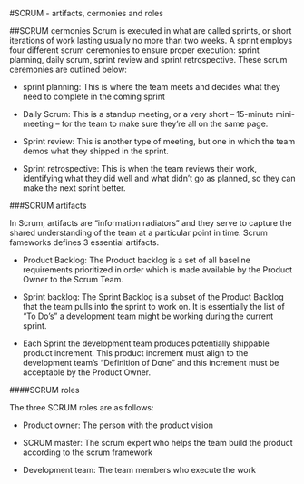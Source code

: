 #SCRUM - artifacts, cermonies and roles

##SCRUM cermonies
Scrum is executed in what are called sprints, or short iterations of work lasting usually no more than two weeks. A sprint employs four different scrum ceremonies to ensure proper execution: sprint planning, daily scrum, sprint review and sprint retrospective. These scrum ceremonies are outlined below:

- sprint planning: This is where the team meets and decides what they need to complete in the coming sprint

- Daily Scrum: This is a standup meeting, or a very short – 15-minute mini-meeting – for the team to make sure they’re all on the same page.

- Sprint review: This is another type of meeting, but one in which the team demos what they shipped in the sprint.

- Sprint retrospective: This is when the team reviews their work, identifying what they did well and what didn’t go as planned, so they can make the next sprint better.

###SCRUM artifacts

In Scrum, artifacts are “information radiators” and they serve to capture the shared understanding of the team at a particular point in time. Scrum fameworks defines 3 essential artifacts.

- Product Backlog: The Product backlog is a set of all baseline requirements prioritized in order which is made available by the Product Owner to the Scrum Team.

- Sprint backlog: The Sprint Backlog is a subset of the Product Backlog that the team pulls into the sprint to work on. It is essentially the list of “To Do’s” a development team might be working during the current sprint.

- Each Sprint the development team produces potentially shippable product increment.  This product increment must align to the development team’s “Definition of Done” and this increment must be acceptable by the Product Owner.

####SCRUM roles

The three SCRUM roles are as follows:

- Product owner: The person with the product vision

- SCRUM master: The scrum expert who helps the team build the product according to the scrum framework

- Development team: The team members who execute the work  
